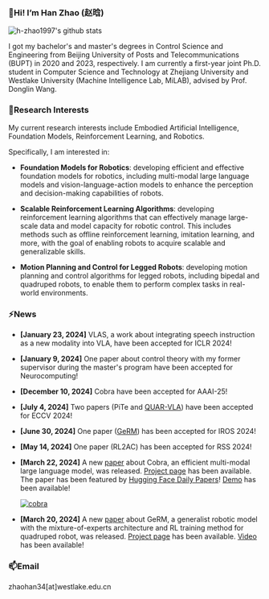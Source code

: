 ### 👋Hi! I’m Han Zhao (赵晗)

![h-zhao1997's github stats](https://github-readme-stats.vercel.app/api?username=h-zhao1997&show_icons=true&theme=tokyonight)

I got my bachelor's and master's degrees in Control Science and Engineering from Beijing University of Posts and Telecommunications (BUPT) in 2020 and 2023, respectively. I am currently a first-year joint Ph.D. student in Computer Science and Technology at Zhejiang University and Westlake University (Machine Intelligence Lab, MiLAB), advised by Prof. Donglin Wang.

### 🔭Research Interests
My current research interests include Embodied Artificial Intelligence, Foundation Models, Reinforcement Learning, and Robotics. 

Specifically, I am interested in:
- **Foundation Models for Robotics**: developing efficient and effective foundation models for robotics, including multi-modal large language models and vision-language-action models to enhance the perception and decision-making capabilities of robots.

- **Scalable Reinforcement Learning Algorithms**: developing reinforcement learning algorithms that can effectively manage large-scale data and model capacity for robotic control. This includes methods such as offline reinforcement learning, imitation learning, and more, with the goal of enabling robots to acquire scalable and generalizable skills.

- **Motion Planning and Control for Legged Robots**: developing motion planning and control algorithms for legged robots, including bipedal and quadruped robots, to enable them to perform complex tasks in real-world environments.

### ⚡News
* **[January 23, 2024]** VLAS, a work about integrating speech instruction as a new modality into VLA, have been accepted for ICLR 2024!

* **[January 9, 2024]** One paper about control theory with my former supervisor during the master's program have been accepted for Neurocomputing!

* **[December 10, 2024]** Cobra have been accepted for AAAI-25!

* **[July 4, 2024]** Two papers (PiTe and [QUAR-VLA](https://arxiv.org/abs/2312.14457)) have been accepted for ECCV 2024!

* **[June 30, 2024]** One paper ([GeRM](https://arxiv.org/abs/2403.13358)) has been accepted for IROS 2024!

* **[May 14, 2024]** One paper (RL2AC) has been accepted for RSS 2024!

* **[March 22, 2024]** A new [paper](https://arxiv.org/abs/2403.14520) about Cobra, an efficient multi-modal large language model, was released. [Project page](https://sites.google.com/view/cobravlm) has been available. The paper has been featured by [Hugging Face Daily Papers](https://huggingface.co/papers?date=2024-03-22)! [Demo](https://huggingface.co/spaces/han1997/cobra) has been available!

  [![cobra](https://github-readme-stats.vercel.app/api/pin?username=h-zhao1997&repo=cobra&theme=radical)](https://github.com/h-zhao1997/cobra)

* **[March 20, 2024]** A new [paper](https://arxiv.org/abs/2403.13358) about GeRM, a generalist robotic model with the mixture-of-experts architecture and RL training method for quadruped robot, was released. [Project page](https://songwxuan.github.io/GeRM/) has been available. [Video](https://www.youtube.com/watch?v=tjgIxsXW0JU) has been available!

### 📫Email
zhaohan34[at]westlake.edu.cn

<!--
**h-zhao1997/h-zhao1997** is a ✨ _special_ ✨ repository because its `README.md` (this file) appears on your GitHub profile.

Here are some ideas to get you started:

- 🔭 I’m currently working on ...
- 🌱 I’m currently learning ...
- 👯 I’m looking to collaborate on ...
- 🤔 I’m looking for help with ...
- 💬 Ask me about ...
- 📫 How to reach me: ...
- 😄 Pronouns: ...
- ⚡ Fun fact: ...
-->
